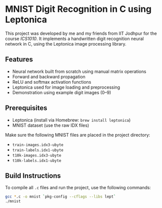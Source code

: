 # MNIST Digit Recognition in C using Leptonica

This project was developed by me and my friends from IIT Jodhpur for the course *ICS1010*. It implements a handwritten digit recognition neural network in C, using the Leptonica image processing library.

## Features
- Neural network built from scratch using manual matrix operations
- Forward and backward propagation
- ReLU and softmax activation functions
- Leptonica used for image loading and preprocessing
- Demonstration using example digit images (0–9)

## Prerequisites
- Leptonica (install via Homebrew: `brew install leptonica`)
- MNIST dataset (use the raw IDX files)

Make sure the following MNIST files are placed in the project directory:
- `train-images.idx3-ubyte`
- `train-labels.idx1-ubyte`
- `t10k-images.idx3-ubyte`
- `t10k-labels.idx1-ubyte`

## Build Instructions

To compile all `.c` files and run the project, use the following commands:

```bash
gcc *.c -o mnist `pkg-config --cflags --libs lept`
./mnist

